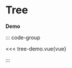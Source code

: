 # Tree

<script setup>
  import 'dndrxjs/dist/styles.css'
  import { defineClientComponent } from 'vitepress'

  const TreeDemo = defineClientComponent(() => {
    return import('./tree-demo.vue')
  })
</script>


**Demo**


<TreeDemo></TreeDemo>




::: code-group

<<< tree-demo.vue{vue}

::: 